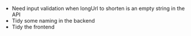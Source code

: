 - Need input validation when longUrl to shorten is an empty string in the API
- Tidy some naming in the backend 
- Tidy the frontend

